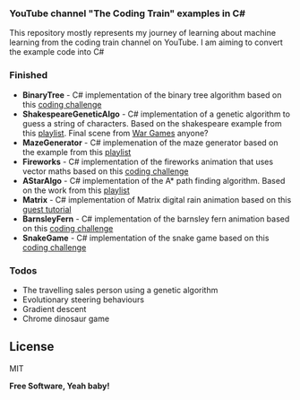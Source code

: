 ### YouTube channel "The Coding Train" examples in C#

This repository mostly represents my journey of learning about machine learning from the coding train channel on YouTube. I am aiming to convert the example code into C#

### Finished

* **BinaryTree** - C# implementation of the binary tree algorithm based on this [coding challenge](https://www.youtube.com/watch?v=ZNH0MuQ51m4)
* **ShakespeareGeneticAlgo** - C# implementation of a genetic algorithm to guess a string of characters. Based on the shakespeare example from this [playlist](https://www.youtube.com/playlist?list=PLRqwX-V7Uu6bw4n02JP28QDuUdNi3EXxJ). Final scene from [War Games](https://en.wikipedia.org/wiki/WarGames) anyone?
* **MazeGenerator** - C# implemenation of the maze generator based on the example from this [playlist](https://www.youtube.com/playlist?list=PLRqwX-V7Uu6bePNiZLnglXUp2LXIjlCdb)
* **Fireworks** - C# implementation of the fireworks animation that uses vector maths based on this [coding challenge](https://www.youtube.com/watch?v=CKeyIbT3vXI)
* **AStarAlgo** - C# implementation of the A\* path finding algorithm. Based on the work from this [playlist](https://www.youtube.com/watch?v=Vc5fIuYk3Bw&list=PLRqwX-V7Uu6bePNiZLnglXUp2LXIjlCdb)
* **Matrix** - C# implementation of Matrix digital rain animation based on this [guest tutorial](https://www.youtube.com/watch?v=S1TQCi9axzg)
* **BarnsleyFern** - C# implementation of the barnsley fern animation based on this [coding challenge](https://www.youtube.com/watch?v=JFugGF1URNo)
* **SnakeGame** - C# implementation of the snake game based on this [coding challenge](https://www.youtube.com/watch?v=OMoVcohRgZA)


### Todos

* The travelling sales person using a genetic algorithm
* Evolutionary steering behaviours
* Gradient descent
* Chrome dinosaur game

License
----

MIT


**Free Software, Yeah baby!**
